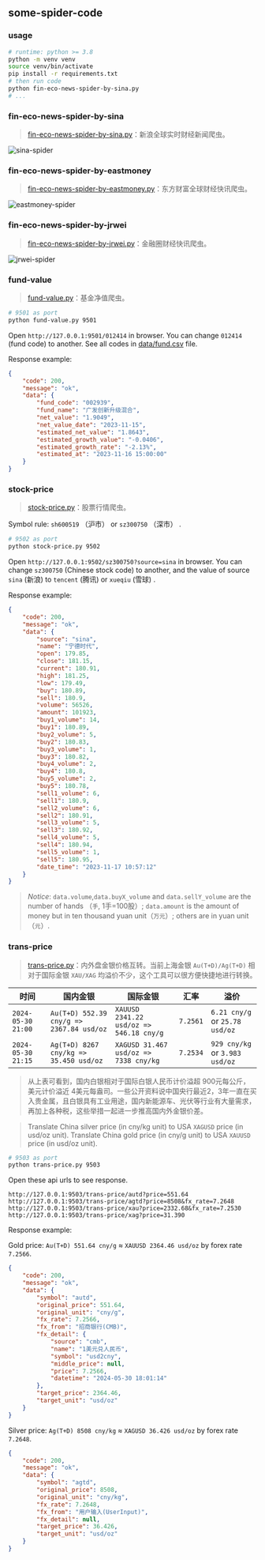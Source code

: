 some-spider-code
----------------

### usage

```bash
# runtime: python >= 3.8
python -m venv venv
source venv/bin/activate
pip install -r requirements.txt
# then run code
python fin-eco-news-spider-by-sina.py
# ...
```

### fin-eco-news-spider-by-sina

>   [fin-eco-news-spider-by-sina.py](./fin-eco-news-spider-by-sina.py)：新浪全球实时财经新闻爬虫。

![sina-spider](./assets/sina.png)

### fin-eco-news-spider-by-eastmoney

>   [fin-eco-news-spider-by-eastmoney.py](./fin-eco-news-spider-by-eastmoney.py)：东方财富全球财经快讯爬虫。

![eastmoney-spider](./assets/eastmoney.png)

### fin-eco-news-spider-by-jrwei

>   [fin-eco-news-spider-by-jrwei.py](./fin-eco-news-spider-by-jrwei.py)：金融圈财经快讯爬虫。

![jrwei-spider](./assets/jrwei.png)

### fund-value

>   [fund-value.py](./fund-value.py)：基金净值爬虫。

```bash
# 9501 as port
python fund-value.py 9501
```

Open `http://127.0.0.1:9501/012414` in browser. You can change `012414` (fund code) to another. See all codes in [data/fund.csv](./data/fund.csv) file.

Response example:

```json
{
    "code": 200,
    "message": "ok",
    "data": {
        "fund_code": "002939",
        "fund_name": "广发创新升级混合",
        "net_value": "1.9049",
        "net_value_date": "2023-11-15",
        "estimated_net_value": "1.8643",
        "estimated_growth_value": "-0.0406",
        "estimated_growth_rate": "-2.13%",
        "estimated_at": "2023-11-16 15:00:00"
    }
}
```

### stock-price

>   [stock-price.py](./stock-price.py)：股票行情爬虫。

Symbol rule: `sh600519` （沪市） or `sz300750` （深市） .

```bash
# 9502 as port
python stock-price.py 9502
```

Open `http://127.0.0.1:9502/sz300750?source=sina` in browser. You can change `sz300750` (Chinese stock code) to another, and the value of source `sina` (新浪) to `tencent` (腾讯) or `xueqiu` (雪球) . 

Response example:

```json
{
    "code": 200,
    "message": "ok",
    "data": {
        "source": "sina",
        "name": "宁德时代",
        "open": 179.85,
        "close": 181.15,
        "current": 180.91,
        "high": 181.25,
        "low": 179.49,
        "buy": 180.89,
        "sell": 180.9,
        "volume": 56526,
        "amount": 101923,
        "buy1_volume": 14,
        "buy1": 180.89,
        "buy2_volume": 5,
        "buy2": 180.83,
        "buy3_volume": 1,
        "buy3": 180.82,
        "buy4_volume": 2,
        "buy4": 180.8,
        "buy5_volume": 2,
        "buy5": 180.78,
        "sell1_volume": 6,
        "sell1": 180.9,
        "sell2_volume": 6,
        "sell2": 180.91,
        "sell3_volume": 5,
        "sell3": 180.92,
        "sell4_volume": 5,
        "sell4": 180.94,
        "sell5_volume": 1,
        "sell5": 180.95,
        "date_time": "2023-11-17 10:57:12"
    }
}
```

>   *Notice*: `data.volume`,`data.buyX_volume` and `data.sellY_volume` are the number of hands （`手`, 1手=100股）; `data.amount` is the amount of money but in ten thousand yuan unit（`万元`）; others are in yuan unit（`元`）.


### trans-price

>   [trans-price.py](./trans-price.py)：内外盘金银价格互转。当前上海金银 `Au(T+D)/Ag(T+D)` 相对于国际金银 `XAU/XAG` 均溢价不少，这个工具可以很方便快捷地进行转换。

| 时间                 | 国内金银                                     | 国际金银                                    | 汇率       | 溢价                             |
|--------------------|------------------------------------------|-----------------------------------------|----------|--------------------------------|
| `2024-05-30 21:00` | `Au(T+D) 552.39 cny/g => 2367.84 usd/oz` | `XAUUSD 2341.22 usd/oz => 546.18 cny/g` | `7.2561` | `6.21 cny/g` or `25.78 usd/oz` |
| `2024-05-30 21:15` | `Ag(T+D) 8267 cny/kg => 35.450 usd/oz`   | `XAGUSD 31.467 usd/oz => 7338 cny/kg`   | `7.2534` | `929 cny/kg` or `3.983 usd/oz` |

>   从上表可看到，国内白银相对于国际白银人民币计价溢超 900元每公斤，美元计价溢近 4美元每盎司。一些公开资料说中国央行最近2，3年一直在买入贵金属，且白银具有工业用途，国内新能源车、光伏等行业有大量需求，再加上各种税，这些举措一起进一步推高国内外金银价差。

>   Translate China silver price (in cny/kg unit) to USA `XAGUSD` price  (in usd/oz unit). Translate China gold price (in cny/g unit) to USA `XAUUSD` price (in usd/oz unit).

```bash
# 9503 as port
python trans-price.py 9503
```

Open these api urls to see response.

```
http://127.0.0.1:9503/trans-price/autd?price=551.64
http://127.0.0.1:9503/trans-price/agtd?price=8508&fx_rate=7.2648
http://127.0.0.1:9503/trans-price/xau?price=2332.68&fx_rate=7.2530
http://127.0.0.1:9503/trans-price/xag?price=31.390
```

Response example:

Gold price: `Au(T+D) 551.64 cny/g` ≈ `XAUUSD 2364.46 usd/oz` by forex rate `7.2566`.

```json
{
    "code": 200,
    "message": "ok",
    "data": {
        "symbol": "autd",
        "original_price": 551.64,
        "original_unit": "cny/g",
        "fx_rate": 7.2566,
        "fx_from": "招商银行(CMB)",
        "fx_detail": {
            "source": "cmb",
            "name": "1美元兑人民币",
            "symbol": "usd2cny",
            "middle_price": null,
            "price": 7.2566,
            "datetime": "2024-05-30 18:01:14"
        },
        "target_price": 2364.46,
        "target_unit": "usd/oz"
    }
}
```

Silver price: `Ag(T+D) 8508 cny/kg` ≈ `XAGUSD 36.426 usd/oz` by forex rate `7.2648`.

```json
{
    "code": 200,
    "message": "ok",
    "data": {
        "symbol": "agtd",
        "original_price": 8508,
        "original_unit": "cny/kg",
        "fx_rate": 7.2648,
        "fx_from": "用户输入(UserInput)",
        "fx_detail": null,
        "target_price": 36.426,
        "target_unit": "usd/oz"
    }
}
```